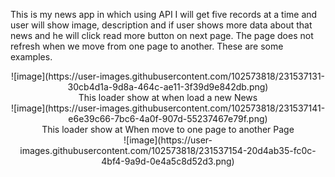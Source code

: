 This is my news app in which using API I will get five records at a time and user will show image, description and if user shows more data about that news and he will click read more button on next page. The page does not refresh when we move from one page to another. These are some examples.

<div align="center">
![image](https://user-images.githubusercontent.com/102573818/231537131-30cb4d1a-9d8a-464c-ae11-3f39d9e842db.png)
<br></div>

<div align="center">This loader show at when load a new News<br></div>
<div align="center">
![image](https://user-images.githubusercontent.com/102573818/231537141-e6e39c66-7bc6-4a0f-907d-55237467e79f.png)
<br></div>

<div align="center">This loader show at When move to one page to another Page<br></div>
<div align="center">
![image](https://user-images.githubusercontent.com/102573818/231537154-20d4ab35-fc0c-4bf4-9a9d-0e4a5c8d52d3.png)
<br></div>
